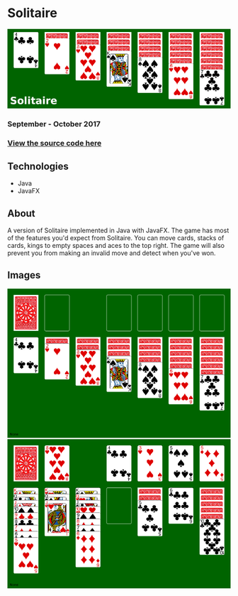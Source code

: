 # Solitaire

![Solitaire](/assets/solitaire/banner.png)

### September - October 2017

### [View the source code here](https://github.com/atjallen/solitaire)

## Technologies

- Java
- JavaFX

## About

A version of Solitaire implemented in Java with JavaFX. The game has most of the features you'd expect from Solitaire. You can move cards, stacks of cards, kings to empty spaces and aces to the top right. The game will also prevent you from making an invalid move and detect when you've won.

## Images

![Start](/assets/solitaire/start.png)
![Gameplay](/assets/solitaire/gameplay.png)
